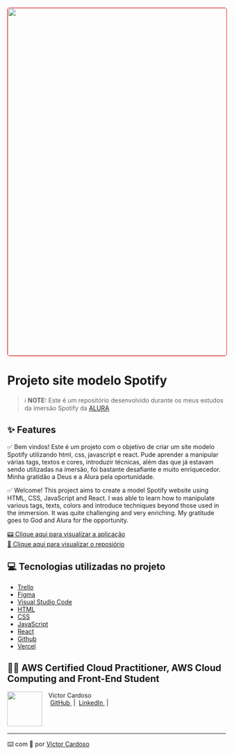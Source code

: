 <p align="center">
<img 
    src="src/assets/img/img-spotify-imersão-frontend.png"
    width="800"
    style="border: 1px solid red; border-radius:5px"
/>
</p>

# Projeto site modelo Spotify

 > ℹ️ **NOTE:** Este é um repositório desenvolvido durante os meus estudos da imersão Spotify da [ALURA](https://www.alura.com.br/)

## ✨ Features
✅ Bem vindos! Este é um projeto com o objetivo de criar um site modelo Spotify utilizando html, css, javascript e react. Pude aprender a manipular várias tags, textos e cores, introduzir técnicas, além das que já estavam sendo utilizadas na imersão, foi bastante desafiante e muito enriquecedor. Minha gratidão a Deus e a Alura pela oportunidade.

✅ Welcome! This project aims to create a model Spotify website using HTML, CSS, JavaScript and React. I was able to learn how to manipulate various tags, texts, colors and introduce techniques beyond those used in the immersion. It was quite challenging and very enriching. My gratitude goes to God and Alura for the opportunity.

<a href="https://project-spotify-imersao-alura.vercel.app/" title="View Project now"> 📟 Clique aqui para visualizar a aplicação</a><br/>
<a href="https://github.com/VictorSamuraiWol/project-spotify-imersao-alura" title="View Repository now"> 📜 Clique aqui para visualizar o reposiório</a>

## 💻 Tecnologias utilizadas no projeto

- [Trello](https://trello.com/) 
- [Figma](https://www.figma.com/)
- [Visual Studio Code](https://code.visualstudio.com/)
- [HTML](https://html.com/) 
- [CSS](https://www.w3.org/Style/CSS/Overview.en.html)
- [JavaScript](https://www.javascript.com/)
- [React](https://react.dev/)
- [Github](https://github.com/)
- [Vercel](https://vercel.com/)

## 👨‍💻 AWS Certified Cloud Practitioner, AWS Cloud Computing and Front-End Student

<p>
    <img 
      align=left 
      margin=10 
      width=80 
      src="https://github.com/VictorSamuraiWol.png"
    />
    <p>&nbsp&nbsp&nbspVictor Cardoso<br>
    &nbsp&nbsp&nbsp
    <a 
        href="https://github.com/VictorSamuraiWol">
        GitHub
    </a>
    &nbsp;|&nbsp;
    <a 
        href="https://www.linkedin.com/in/victor-cardoso-cloud-front/">
        LinkedIn
    </a>
    &nbsp;|&nbsp;
    </p>
</p>
<br/><br/>

---

⌨️ com 💚 por [Victor Cardoso](https://github.com/VictorSamuraiWol)

